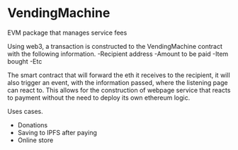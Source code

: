 # VendingMachine
EVM package that manages service fees 


Using web3, a transaction is constructed to the VendingMachine contract with the following information.
  -Recipient address
  -Amount to be paid
  -Item bought
  -Etc
  
The smart contract that will forward the eth it receives to the recipient, it will also trigger an event, with the information passed, where the listening page can react to.
This allows for the construction of webpage service that reacts to payment without the need to deploy its own ethereum logic. 

Uses cases.
- Donations
- Saving to IPFS after paying
- Online store
